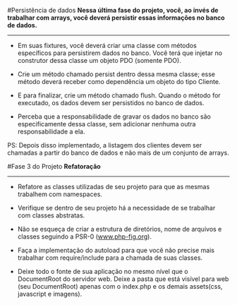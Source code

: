 #Persistência de dados
<b>Nessa última fase do projeto, você, ao invés de trabalhar com arrays, você deverá persistir essas informações no banco de dados.</b>

<hr>

 - Em suas fixtures, você deverá criar uma classe com métodos específicos para persistirem dados no banco. Você terá que injetar no construtor dessa classe um objeto PDO (somente PDO).

 - Crie um método chamado persist dentro dessa mesma classe; esse método deverá receber como dependência um objeto do tipo Cliente.

 - E para finalizar, crie um método chamado flush. Quando o método for executado, os dados devem ser persistidos no banco de dados.

 - Perceba que a responsabilidade de gravar os dados no banco são especificamente dessa classe, sem adicionar nenhuma outra responsabilidade a ela.


PS: Depois disso implementado, a listagem dos clientes devem ser chamadas a partir do banco de dados e não mais de um conjunto de arrays.

#Fase 3 do Projeto
<b>Refatoração</b>

<hr>


- Refatore as classes utilizadas de seu projeto para que as mesmas trabalhem com namespaces.

- Verifique se dentro de seu projeto há a necessidade de se trabalhar com classes abstratas.

- Não se esqueça de criar a estrutura de diretórios, nome de arquivos e classes seguindo a PSR-0 (www.php-fig.org).

- Faça a implementação do autoload para que você não precise mais trabalhar com require/include para a chamada de suas classes.

- Deixe todo o fonte de sua aplicação no mesmo nível que o DocumentRoot do servidor web. Deixe a pasta que está visível para web (seu DocumentRoot) apenas com o index.php e os demais assets(css, javascript e imagens).